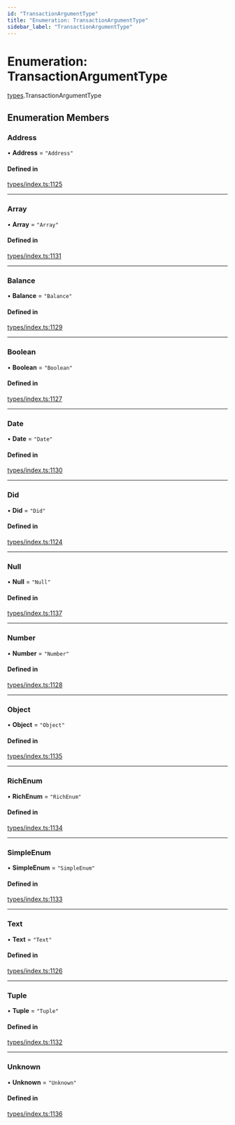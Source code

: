 ```yaml
---
id: "TransactionArgumentType"
title: "Enumeration: TransactionArgumentType"
sidebar_label: "TransactionArgumentType"
---
```


# Enumeration: TransactionArgumentType

[types](../../../modules/Types/Types.md).TransactionArgumentType

## Enumeration Members

### Address

• **Address** = ``"Address"``

#### Defined in

[types/index.ts:1125](https://github.com/PolymeshAssociation/polymesh-sdk/blob/15be87e8/src/types/index.ts#L1125)

___

### Array

• **Array** = ``"Array"``

#### Defined in

[types/index.ts:1131](https://github.com/PolymeshAssociation/polymesh-sdk/blob/15be87e8/src/types/index.ts#L1131)

___

### Balance

• **Balance** = ``"Balance"``

#### Defined in

[types/index.ts:1129](https://github.com/PolymeshAssociation/polymesh-sdk/blob/15be87e8/src/types/index.ts#L1129)

___

### Boolean

• **Boolean** = ``"Boolean"``

#### Defined in

[types/index.ts:1127](https://github.com/PolymeshAssociation/polymesh-sdk/blob/15be87e8/src/types/index.ts#L1127)

___

### Date

• **Date** = ``"Date"``

#### Defined in

[types/index.ts:1130](https://github.com/PolymeshAssociation/polymesh-sdk/blob/15be87e8/src/types/index.ts#L1130)

___

### Did

• **Did** = ``"Did"``

#### Defined in

[types/index.ts:1124](https://github.com/PolymeshAssociation/polymesh-sdk/blob/15be87e8/src/types/index.ts#L1124)

___

### Null

• **Null** = ``"Null"``

#### Defined in

[types/index.ts:1137](https://github.com/PolymeshAssociation/polymesh-sdk/blob/15be87e8/src/types/index.ts#L1137)

___

### Number

• **Number** = ``"Number"``

#### Defined in

[types/index.ts:1128](https://github.com/PolymeshAssociation/polymesh-sdk/blob/15be87e8/src/types/index.ts#L1128)

___

### Object

• **Object** = ``"Object"``

#### Defined in

[types/index.ts:1135](https://github.com/PolymeshAssociation/polymesh-sdk/blob/15be87e8/src/types/index.ts#L1135)

___

### RichEnum

• **RichEnum** = ``"RichEnum"``

#### Defined in

[types/index.ts:1134](https://github.com/PolymeshAssociation/polymesh-sdk/blob/15be87e8/src/types/index.ts#L1134)

___

### SimpleEnum

• **SimpleEnum** = ``"SimpleEnum"``

#### Defined in

[types/index.ts:1133](https://github.com/PolymeshAssociation/polymesh-sdk/blob/15be87e8/src/types/index.ts#L1133)

___

### Text

• **Text** = ``"Text"``

#### Defined in

[types/index.ts:1126](https://github.com/PolymeshAssociation/polymesh-sdk/blob/15be87e8/src/types/index.ts#L1126)

___

### Tuple

• **Tuple** = ``"Tuple"``

#### Defined in

[types/index.ts:1132](https://github.com/PolymeshAssociation/polymesh-sdk/blob/15be87e8/src/types/index.ts#L1132)

___

### Unknown

• **Unknown** = ``"Unknown"``

#### Defined in

[types/index.ts:1136](https://github.com/PolymeshAssociation/polymesh-sdk/blob/15be87e8/src/types/index.ts#L1136)
